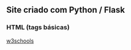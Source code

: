 ## Site criado com Python / Flask


### HTML (tags básicas)

[w3schools](https://www.w3schools.com/tags/ref_byfunc.asp)
